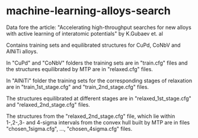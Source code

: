 # machine-learning-alloys-search
Data fore the article: "Accelerating high-throughput searches for new alloys with active learning of interatomic potentials" by K.Gubaev et. al

Contains training sets and equilibrated structures for CuPd, CoNbV and AlNiTi alloys.

In "CuPd" and "CoNbV" folders the training sets are in "train.cfg" files and the structures equilibrated by MTP are in "relaxed.cfg" files.

In "AlNiTi" folder the training sets for the corresponding stages of relaxation are in "train_1st_stage.cfg" and "train_2nd_stage.cfg" files. 

The structures equilibrated at different stages are in "relaxed_1st_stage.cfg" and "relaxed_2nd_stage.cfg" files. 

The structures from the "relaxed_2nd_stage.cfg" file, which lie within 1-,2-,3- and 4-sigma intervals from the convex hull built by MTP are in files "chosen_1sigma.cfg", ..., "chosen_4sigma.cfg" files.
